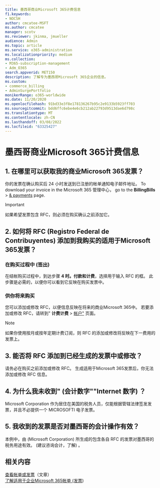 ```yaml
---
title: 墨西哥商业Microsoft 365计费信息
f1.keywords:
- NOCSH
author: cmcatee-MSFT
ms.author: cmcatee
manager: scotv
ms.reviewer: jkinma, jmueller
audience: Admin
ms.topic: article
ms.service: o365-administration
ms.localizationpriority: medium
ms.collection:
- M365-subscription-management
- Adm_O365
search.appverid: MET150
description: 了解专为墨西哥Microsoft 365企业的信息。
ms.custom:
- commerce_billing
- AdminSurgePortfolio
monikerRange: o365-worldwide
ms.date: 11/20/2020
ms.openlocfilehash: 91bd33e3f8e178136267b95c2e9133b5923ff703
ms.sourcegitcommit: bdd6ffc6ebe4e6cb212ab22793d9513dae6d798c
ms.translationtype: MT
ms.contentlocale: zh-CN
ms.lasthandoff: 03/08/2022
ms.locfileid: "63325427"
---
```

# <a name="billing-information-for-microsoft-365-for-business-in-mexico"></a>墨西哥商业Microsoft 365计费信息

## <a name="1-where-can-i-get-an-invoice-for-my-microsoft-365-for-business-purchase"></a>1. 在哪里可以获取我的商业Microsoft 365发票？

你的发票在确认购买后 24 小时发送到已注册的帐单通知电子邮件地址。 To download your invoice in the Microsoft 365 管理中心， go to the **BillingBills** >  <a href="https://go.microsoft.com/fwlink/p/?linkid=2102895" target="_blank">& payments</a> page.

> [!IMPORTANT]
> 如果希望发票包含 RFC，则必须在购买确认之前添加它。

## <a name="2-how-can-i-add-my-rfc-registro-federal-de-contribuyentes-to-the-invoice-i-get-for-the-purchase-of-microsoft-365-for-business"></a>2. 如何将 RFC (Registro Federal de Contribuyentes) 添加到我购买的适用于Microsoft 365发票？

### <a name="during-the-purchase-process-checkout"></a>在购买过程中 (签出) 

在结帐购买过程中，到达步骤 **4 时。付款和计费**，选择用于输入 RFC 的框。 此步骤是必需的，以便你可以看到它反映在购买发票中。

### <a name="for-your-future-purchases"></a>供你将来购买

您可以添加或修改 RFC，以便信息反映在将来的商业Microsoft 365中。 若要添加或修改 RFC，请转到" **计费计费** > <a href="https://go.microsoft.com/fwlink/p/?linkid=2084771" target="_blank">帐户"</a> 页面。

> [!NOTE]
> 如果你使用按月或按年定期计费订阅，则 RFC 的添加或修改将反映在下一费用的发票上。

## <a name="3-can-i-add-or-modify-my-rfc-to-an-invoice-that-was-already-generated"></a>3. 能否将 RFC 添加到已经生成的发票中或修改？

请务必在购买之前添加或修改 RFC。 生成适用于Microsoft 365发票后，你无法添加或修改 RFC 信息。

## <a name="4-why-dont-i-get-a-cfdi-comprobante-fiscal-digital-por-internet"></a>4. 为什么我未收到" (会计数字""Internet 数字) ？

Microsoft Corporation 作为居住在美国的税务人员，仅能根据管辖法律签发发票，并且不必提供一个 MICROSOFTI 电子发票。

## <a name="5-is-the-invoice-i-receive-valid-for-my-accounting-operations-in-mexico"></a>5. 我收到的发票是否对墨西哥的会计操作有效？

本例中，由 (Microsoft Corporation) 所生成的包含各自 RFC 的发票对墨西哥的税务用途有效。  (建议咨询会计，了解) 。

## <a name="related-content"></a>相关内容

[查看帐单或发票](view-your-bill-or-invoice.md)（文章）\
[了解适用于企业Microsoft 365帐单 (发票](understand-your-invoice2.md)) 

